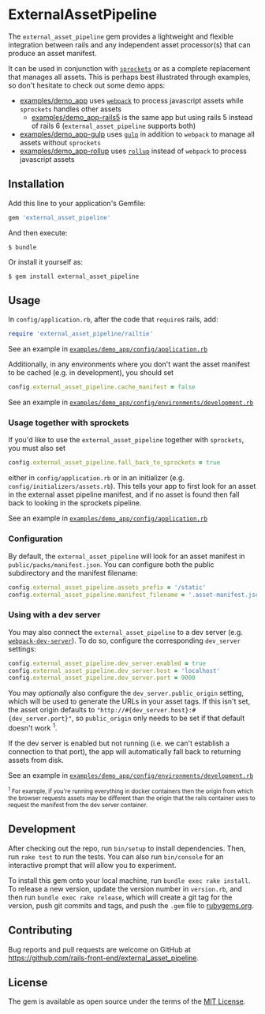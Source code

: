 # ExternalAssetPipeline

The `external_asset_pipeline` gem provides a lightweight and flexible
integration between rails and any independent asset processor(s) that can
produce an asset manifest.

It can be used in conjunction with [`sprockets`] or as a complete replacement
that manages all assets. This is perhaps best illustrated through examples, so
don't hesitate to check out some demo apps:
- [examples/demo_app](./examples/demo_app) uses [`webpack`] to process
javascript assets while `sprockets` handles other assets
  - [examples/demo_app-rails5](./examples/demo_app-rails5) is the same app but
    using rails 5 instead of rails 6 (`external_asset_pipeline` supports both)
- [examples/demo_app-gulp](./examples/demo_app-gulp) uses
[`gulp`] in addition to `webpack` to manage all assets without `sprockets`
- [examples/demo_app-rollup](./examples/demo_app-rollup) uses [`rollup`] instead
of `webpack` to process javascript assets

[`gulp`]: https://gulpjs.com
[`rollup`]: https://rollupjs.org
[`sprockets`]: https://github.com/rails/sprockets
[`webpack`]: https://webpack.js.org

## Installation

Add this line to your application's Gemfile:

```ruby
gem 'external_asset_pipeline'
```

And then execute:

    $ bundle

Or install it yourself as:

    $ gem install external_asset_pipeline

## Usage

In `config/application.rb`, after the code that `require`s rails, add:

```ruby
require 'external_asset_pipeline/railtie'
```

See an example in
[`examples/demo_app/config/application.rb`](./examples/demo_app/config/application.rb)

Additionally, in any environments where you don't want the asset manifest to be
cached (e.g. in development), you should set

```ruby
config.external_asset_pipeline.cache_manifest = false
```

See an example in
[`examples/demo_app/config/environments/development.rb`](./examples/demo_app/config/environments/development.rb)

### Usage together with sprockets

If you'd like to use the `external_asset_pipeline` together with `sprockets`,
you must also set

```ruby
config.external_asset_pipeline.fall_back_to_sprockets = true
````

either in `config/application.rb` or in an initializer (e.g.
`config/initializers/assets.rb`). This tells your app to first look for an asset
in the external asset pipeline manifest, and if no asset is found then fall back
to looking in the sprockets pipeline.

See an example in
[`examples/demo_app/config/application.rb`](./examples/demo_app/config/application.rb)

### Configuration

By default, the `external_asset_pipeline` will look for an asset manifest in
`public/packs/manifest.json`. You can configure both the public subdirectory and
the manifest filename:

```ruby
config.external_asset_pipeline.assets_prefix = '/static'
config.external_asset_pipeline.manifest_filename = '.asset-manifest.json'
```

### Using with a dev server

You may also connect the `external_asset_pipeline` to a dev server (e.g.
[`webpack-dev-server`]). To do so, configure the corresponding `dev_server`
settings:

```ruby
config.external_asset_pipeline.dev_server.enabled = true
config.external_asset_pipeline.dev_server.host = 'localhost'
config.external_asset_pipeline.dev_server.port = 9000
```

You may _optionally_ also configure the `dev_server.public_origin` setting,
which will be used to generate the URLs in your asset tags. If this isn't set,
the asset origin defaults to `"http://#{dev_server.host}:#{dev_server.port}"`,
so `public_origin` only needs to be set if that default doesn't work <sup>1</sup>.

If the dev server is enabled but not running (i.e. we can't establish a
connection to that port), the app will automatically fall back to returning
assets from disk.

See an example in
[`examples/demo_app/config/environments/development.rb`](./examples/demo_app/config/environments/development.rb)

<sup><sup>1</sup> For example, if you're running everything in docker containers
then the origin from which the browser requests assets may be different than the
origin that the rails container uses to request the manifest from the dev server
container.</sup>

[`webpack-dev-server`]: https://github.com/webpack/webpack-dev-server

## Development

After checking out the repo, run `bin/setup` to install dependencies. Then, run
`rake test` to run the tests. You can also run `bin/console` for an interactive
prompt that will allow you to experiment.

To install this gem onto your local machine, run `bundle exec rake install`. To
release a new version, update the version number in `version.rb`, and then run
`bundle exec rake release`, which will create a git tag for the version, push
git commits and tags, and push the `.gem` file to [rubygems.org].

[rubygems.org]: https://rubygems.org

## Contributing

Bug reports and pull requests are welcome on GitHub at
https://github.com/rails-front-end/external_asset_pipeline.

## License

The gem is available as open source under the terms of the [MIT License].

[MIT License]: https://opensource.org/licenses/MIT
